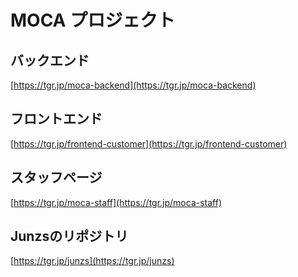 # MOCA プロジェクト

## バックエンド
[https://tgr.jp/moca-backend](https://tgr.jp/moca-backend)

## フロントエンド
[https://tgr.jp/frontend-customer](https://tgr.jp/frontend-customer)

## スタッフページ
[https://tgr.jp/moca-staff](https://tgr.jp/moca-staff) 

## Junzsのリポジトリ
[https://tgr.jp/junzs](https://tgr.jp/junzs) 